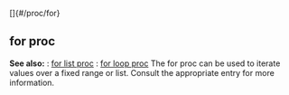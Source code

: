 []{#/proc/for}
## for proc
**See also:**
:   [for list proc](#/proc/for/list)
:   [for loop proc](#/proc/for/loop)
The for proc can be used to iterate values over a fixed range or list.
Consult the appropriate entry for more information.